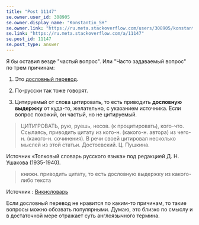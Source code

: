 ```yaml
---
title: "Post 11147"
se.owner.user_id: 308905
se.owner.display_name: "Konstantin_SH"
se.owner.link: "https://ru.meta.stackoverflow.com/users/308905/konstantin-sh"
se.link: "https://ru.meta.stackoverflow.com/a/11147"
se.post_id: 11147
se.post_type: answer
---
```

<p>Я бы оставил везде &quot;частый вопрос&quot;. Или &quot;Часто задаваемый вопрос&quot; по трем причинам:</p>
<ol>
<li><p>Это <a href="https://context.reverso.net/%D0%BF%D0%B5%D1%80%D0%B5%D0%B2%D0%BE%D0%B4/%D0%B0%D0%BD%D0%B3%D0%BB%D0%B8%D0%B9%D1%81%D0%BA%D0%B8%D0%B9-%D1%80%D1%83%D1%81%D1%81%D0%BA%D0%B8%D0%B9/frequent+question" rel="nofollow noreferrer">дословный перевод</a>.</p>
</li>
<li><p>По-русски так тоже говорят.</p>
</li>
<li><p>Цитируемый от слова цитировать, то есть приводить <strong>дословную выдержку</strong> от куда-то, желательно, с указанием источника. Если вопрос похожий, он частый, но не цитируемый.</p>
</li>
</ol>
<blockquote>
<p>ЦИТИ'РОВАТЬ, рую, руешь, несов. (к процитировать), кого-что. Ссылаясь, приводить цитату из кого-н. (какого-н. автора) из чего-н. (какого-н. сочинения). В речи своей цитировал несколько мыслей из этой статьи. Достоевский. Ц. Пушкина.</p>
</blockquote>
<p>Источник «Толковый словарь русского языка» под редакцией Д. Н. Ушакова (1935-1940).</p>
<blockquote>
<p>книжн. приводить цитату, то есть дословную выдержку из какого-либо текста</p>
</blockquote>
<p>Источник : <a href="https://ru.wiktionary.org/wiki/%D1%86%D0%B8%D1%82%D0%B8%D1%80%D0%BE%D0%B2%D0%B0%D1%82%D1%8C" rel="nofollow noreferrer">Викисловарь</a></p>
<p>Если дословный перевод не нравится по каким-то причинам, то такие вопросы можно обозвать популярными. Думаю, это близко по смыслу и в достаточной мере отражает суть англоязычного термина.</p>
